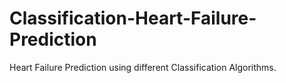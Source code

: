 # Classification-Heart-Failure-Prediction
Heart Failure Prediction using different Classification Algorithms.
